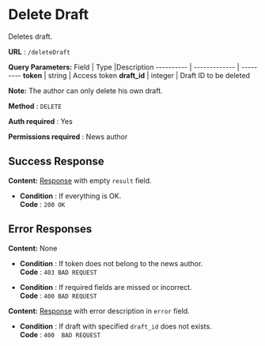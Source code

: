 # Delete Draft

Deletes draft.

**URL** : `/deleteDraft`

**Query Parameters:** 
Field | Type |Description
---------- | ------------- | ---------
__token__ | string | Access token
__draft_id__ | integer | Draft ID to be deleted

**Note:**
The author can only delete his own draft.

**Method** : `DELETE`

**Auth required** : Yes

**Permissions required** : News author

## Success Response

**Content:** [Response](../types/response.md) with empty `result` field.

* **Condition** : If everything is OK.  
**Code** : `200 OK`

## Error Responses

**Content:** None
* **Condition** : If token does not belong to the news author.  
**Code** : `403 BAD REQUEST`

* **Condition** : If required fields are missed or incorrect.  
**Code** : `400 BAD REQUEST`


**Content:** [Response](../types/response.md) with error description in `error` field.

* **Condition** : If draft with specified `draft_id` does not exists.  
**Code** : `400  BAD REQUEST`


